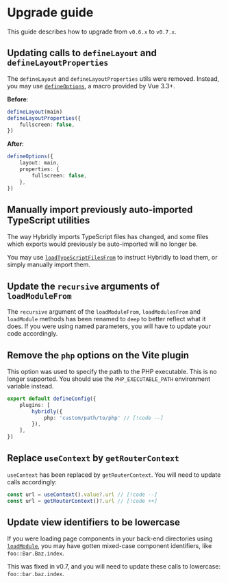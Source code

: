 # Upgrade guide

<div class="preface">
This guide describes how to upgrade from <code>v0.6.x</code> to <code>v0.7.x</code>.
</div>

## Updating calls to `defineLayout` and `defineLayoutProperties` <impact-header impact="high" />

The `defineLayout` and `defineLayoutProperties` utils were removed. Instead, you may use [`defineOptions`](https://vuejs.org/api/sfc-script-setup.html#defineoptions), a macro provided by Vue 3.3+.

**Before**:
```ts
defineLayout(main)
defineLayoutProperties({
	fullscreen: false,
})
```

**After**:
```ts
defineOptions({
	layout: main,
	properties: {
		fullscreen: false,
	},
})
```

## Manually import previously auto-imported TypeScript utilities <impact-header impact="high" />

The way Hybridly imports TypeScript files has changed, and some files which exports would previously be auto-imported will no longer be.

You may use [`loadTypeScriptFilesFrom`](../../api/laravel/hybridly.md#loadtypescriptfilesfrom) to instruct Hybridly to load them, or simply manually import them.

## Update the `recursive` arguments of `loadModuleFrom` <impact-header impact="low" />

The `recursive` argument of the `loadModuleFrom`, `loadModulesFrom` and `loadModule` methods has been renamed to `deep` to better reflect what it does. If you were using named parameters, you will have to update your code accordingly.

## Remove the `php` options on the Vite plugin <impact-header impact="low" />

This option was used to specify the path to the PHP executable. This is no longer supported. You should use the `PHP_EXECUTABLE_PATH` environment variable instead.

```ts
export default defineConfig({
	plugins: [
		hybridly({
			php: 'custom/path/to/php' // [!code --]
		}),
	],
})
```

## Replace `useContext` by `getRouterContext` <impact-header impact="low" />

`useContext` has been replaced by `getRouterContext`. You will need to update calls accordingly:

```ts
const url = useContext().value?.url // [!code --]
const url = getRouterContext()?.url // [!code ++]
```

## Update view identifiers to be lowercase <impact-header impact="low" />

If you were loading page components in your back-end directories using [`loadModule`](../../api/laravel/hybridly.md#loadmodule), you may have gotten mixed-case component identifiers, like `foo::Bar.Baz.index`.

This was fixed in v0.7, and you will need to update these calls to lowercase: `foo::bar.baz.index`.
